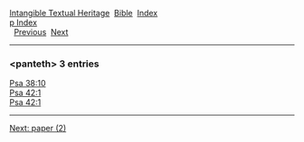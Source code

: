 [Intangible Textual Heritage](../../index)  [Bible](../index) 
[Index](index)   
[p Index](_p_)  
  [Previous](c08235)  [Next](c08237) 

------------------------------------------------------------------------

### &lt;panteth&gt; 3 entries

[Psa 38:10](../kjv/psa038.htm#010)  
[Psa 42:1](../kjv/psa042.htm#001)  
[Psa 42:1](../kjv/psa042.htm#001)  

------------------------------------------------------------------------

[Next: paper (2)](c08237)
